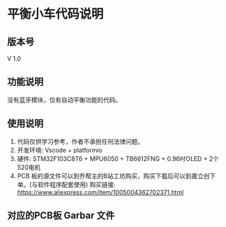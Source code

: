 # 平衡小车代码说明

## 版本号

V 1.0

## 功能说明

没有蓝牙模块，仅有自动平衡功能的代码。

## 使用说明

1. 代码仅供学习参考，作者不承担任何法律问题。
2. 开发环境: Vscode + platformio
3. 硬件: STM32F103C8T6 + MPU6050 + TB6612FNG + 0.96吋OLED + 2个 520电机
4. PCB 板的源文件可以到乔帮主的B站工坊购买，购买下载后可以到嘉立创下单。(与软件程序配套使用)
   购买链接: https://www.aliexpress.com/item/1005004362702371.html

## 对应的PCB板 Garbar 文件



